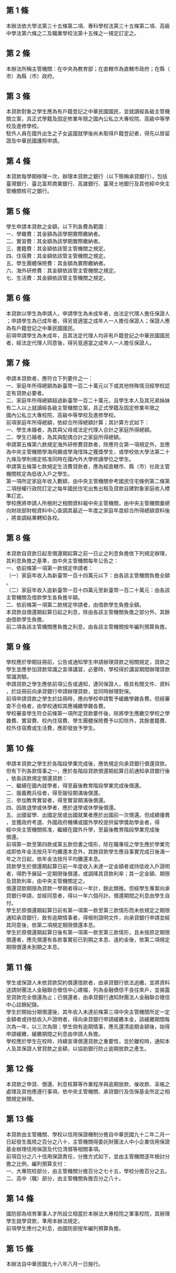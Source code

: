第 1 條
-------
本辦法依大學法第三十五條第二項、專科學校法第三十五條第二項、高級  
中學法第六條之二及職業學校法第十五條之一規定訂定之。

第 2 條
-------
本辦法所稱主管機關：在中央為教育部；在直轄市為直轄市政府；在縣（  
市）為縣（市）政府。

第 3 條
-------
本貸款對象之學生應為有戶籍登記之中華民國國民，並就讀經各級主管機  
關立案，具正式學籍及固定修業年限之國內公私立大專校院、高級中等學  
校及進修學校。  
駐外人員在國外出生之子女返國就學後尚未取得戶籍登記者，得先以居留  
證及中華民國護照申請。

第 4 條
-------
本貸款每學期辦理一次，辦理本貸款之銀行（以下簡稱承貸銀行），包括  
臺灣銀行、臺北富邦商業銀行、高雄銀行、臺灣土地銀行及其他經中央主  
管機關核可之銀行。

第 5 條
-------
學生申請本貸款之金額，以下列各費為範圍：  
一、學雜費：其金額為該學期實際繳納者。  
二、實習費：其金額為該學期實際繳納者。  
三、書籍費：其金額依該管主管機關之規定。  
四、住宿費：其金額依該管主管機關之規定。  
五、學生團體保險費：其金額為實際繳納者。  
六、海外研修費：其金額依該管主管機關之規定。  
七、生活費：其金額依該管主管機關之規定。

第 6 條
-------
本貸款以學生為申請人，申請學生為未成年者，由法定代理人擔任保證人  
；申請學生為已成年者，得另覓適當之成年人一人擔任保證人；保證人應  
為有戶籍登記之中華民國國民。  
前項申請學生為未成年，且其法定代理人均非有戶籍登記之中華民國國民  
者，經法定代理人同意後，得另覓適當之成年人一人擔任保證人。

第 7 條
-------
申請本貸款者，應符合下列要件之一：  
一、家庭年所得總額為新臺幣一百二十萬元以下或其他特殊情況經學校認  
    定有貸款必要者。  
二、家庭年所得總額超過新臺幣一百二十萬元，且學生本人及其兄弟姊妹  
    有二人以上就讀經各級主管機關立案，具正式學籍及固定修業年限之  
    國內公私立大專校院、高級中等學校及進修學校。  
前項家庭年所得總額，依綜合所得總額計算；其計算方式如下：  
一、學生未婚者，為其與父母或法定代理人合計之家庭所得總額。  
二、學生已婚者，為其與配偶合計之家庭所得總額。  
申請第五條第六款規定海外研修費貸款者，除應符合第一項規定外，並應  
為中央主管機關學海飛颺或學海惜珠之獲獎學生，或學校依大學法第二十  
九條及學則規定核准同時在國內外大學修讀學位之學生。  
申請第五條第七款規定生活費貸款者，應為經直轄市、縣（市）社政主管  
機關核定為低收入戶之學生。  
第一項所定家庭年收入數額，由中央主管機關參考國民住宅條例第二條第  
二項授權行政院訂定之每年國民住宅出售出租及貸款自建對象家庭收入標  
準訂定。  
學校應將申請人所檢附之相關資料報中央主管機關，由中央主管機關彙總  
向財政部財稅資料中心查調其最近一年度之家庭年度綜合所得總額資料後  
，將查調結果轉知各校。

第 8 條
-------
本貸款自貸款日起至償還期起算之前一日止之利息負擔依下列規定辦理，  
其利息負擔之基準，由中央主管機關每年公告之：  
一、依前條第一項第一款規定申請者：  
（一）家庭年收入為新臺幣一百十四萬元以下：由各該主管機關負擔全額  
      。  
（二）家庭年收入逾新臺幣一百十四萬元至新臺幣一百二十萬元：由各該  
      主管機關及借款學生各負擔半額。  
二、依前條第一項第二款規定申請者，由借款學生負擔全額。  
本貸款自償還期起算日起之利息，除由各該主管機關負擔之部分外，其餘  
由借款學生負擔。  
前二項各該主管機關應負擔之利息，由各該主管機關按年編列預算負擔。

第 9 條
-------
學校應於學期註冊前，公告或通知學生申請辦理貸款之相關規定，貸款之  
學生並應參加貸款常識之宣導講習，必要時，學校得於講習期間辦理貸款  
常識測驗。  
申請貸款之學生應依前項公告或通知，連同保證人，檢具有關文件、資料  
，於註冊前向承貸銀行申請辦理貸款，並同時辦理對保。  
前項申請貸款之學生於註冊時，應向學校申請暫予緩繳學雜各費。但經審  
查不合格者，由學校通知其應補繳學雜各費。  
學校審查學生符合前條第一項所定貸款要件後，除將學生應繳交學校之學  
雜費、實習費、校內住宿費、學生團體保險費予以扣除外，其餘書籍費、  
校外住宿費或生活費，應即發放予學生。

第 10 條
--------
申請本貸款之學生於各階段學業完成後，應依規定向承貸銀行償還貸款。  
但有下列各款情事之一，應於各階段貸款償還期起算日前通知承貸銀行後  
，依各該款規定償還貸款：  
一、繼續在國內就學者，得至最後教育階段學業完成後償還。  
二、服義務兵役者，得至服役期滿後償還。  
三、參加教育實習者，得至實習期滿後償還。  
四、因故退學或休學者，應於退學或休學後償還。  
五、出國留學、出國定居或出國就業者應於出國前一次償還。但成績優異  
    ，並獲政府考選、外國政府機構或國外學校提供留學獎助學金者，得  
    經中央主管機關核准，繼續在國外升學，至最後教育階段學業完成後  
    償還。  
前項第一款至第四款或第五款但書之情形，除在職專班之學生應於學業完  
成即依年金法按月平均攤還本息外，其餘貸款學生應自事實完成日後滿一  
年之次日起，依年金法按月平均攤還本息。  
貸款學生於償還期起算日前一年度收入未達一定金額者或持低收入戶證明  
者，得酌予展延一定期限後償還，或調降其貸款利率；其一定金額、期限  
及貸款利率，由中央主管機關定之。  
償還貸款期限為貸款一學期者得以一年計，餘此類推。但經學生專案向承  
貸銀行申請，並經同意者，得以一年六個月計。償還期間之利息由學生自  
付。  
學生於原償還期起算日前有第一項第一款至第三款情形而未依規定之期限  
通知承貸銀行，致有逾期情事者，得檢附證明文件，向承貸銀行申請並經  
其同意後，依第二項規定期限償還本息。  
學生於原償還期起算日後有第一項第一款至第三款情形，且未按原定期限  
償還者，應先償還有各款事實前已到期之本息、違約金後，依第二項規定  
期限償還未到期之本息。

第 11 條
--------
學生或保證人未依貸款契約償還借款者，由承貸銀行依法追繳，並將資料  
送請財團法人金融聯合徵信中心建檔，列為金融債信不良往來戶，並揭露  
至貸款完全償還為止；已償還者，由承貸銀行通知財團法人金融聯合徵信  
中心註銷紀錄。  
學生於開始分期償還後，其年收入未達前條第三項中央主管機關所定一定  
金額者或持低收入戶證明者，得向承貸銀行申請緩繳本金，該緩繳期間每  
次為一年，以三次為限；學生倘有逾期情事，應先還清逾期金額後，始得  
申請緩繳，緩繳期間之利息由申請人負擔。  
學校應於學生在校時，持續宣導償還貸款之重要性，並於離校時，通知本  
人及其保證人曾貸款之金額，以協助銀行防止逾期放款之產生。

第 12 條
--------
本貸款之申貸、償還、利息核算等作業程序與逾期放款、催收款、呆帳之  
處理及其他應遵行事項，依中央主管機關、承貸銀行及信保基金所定之相  
關規定辦理。

第 13 條
--------
本貸款由主管機關、學校以信用保證機制分擔自中華民國九十二年二月一  
日起發生風險之百分之八十，主管機關得委託財團法人中小企業信用保證  
基金辦理信用保證及代位清償等相關事項。  
前項百分之八十信用保證責任，分擔方式如下，並由主管機關逐年檢討分  
擔之比例，編列預算支付：  
一、大專院校部分，由主管機關分擔百分之七十五，學校分擔百分之五。  
二、高中（職）部分，由主管機關負擔百分之八十。

第 14 條
--------
國防部為培育軍事人才所設立相當於本辦法大專校院之軍事校院，其辦理  
學生就學貸款，準用本辦法規定。  
前項學生應付之利息，由國防部按年編列預算負擔。

第 15 條
--------
本辦法自中華民國九十八年八月一日施行。

